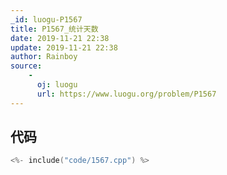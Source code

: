 ```yaml
---
_id: luogu-P1567
title: P1567_统计天数
date: 2019-11-21 22:38
update: 2019-11-21 22:38
author: Rainboy
source: 
    - 
      oj: luogu
      url: https://www.luogu.org/problem/P1567
---
```


## 代码

```c
<%- include("code/1567.cpp") %>
```
